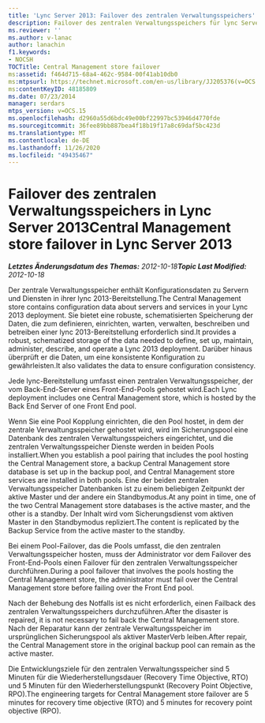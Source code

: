 ```yaml
---
title: 'Lync Server 2013: Failover des zentralen Verwaltungsspeichers'
description: Failover des zentralen Verwaltungsspeichers für lync Server 2013
ms.reviewer: ''
ms.author: v-lanac
author: lanachin
f1.keywords:
- NOCSH
TOCTitle: Central Management store failover
ms:assetid: f464d715-68a4-462c-9584-00f41ab10db0
ms:mtpsurl: https://technet.microsoft.com/en-us/library/JJ205376(v=OCS.15)
ms:contentKeyID: 48185809
ms.date: 07/23/2014
manager: serdars
mtps_version: v=OCS.15
ms.openlocfilehash: d2960a55d6bdc49e00bf22997bc53946d4770fde
ms.sourcegitcommit: 36fee89bb887bea4f18b19f17a8c69daf5bc423d
ms.translationtype: MT
ms.contentlocale: de-DE
ms.lasthandoff: 11/26/2020
ms.locfileid: "49435467"
---
```

# <a name="central-management-store-failover-in-lync-server-2013"></a><span data-ttu-id="0759b-103">Failover des zentralen Verwaltungsspeichers in Lync Server 2013</span><span class="sxs-lookup"><span data-stu-id="0759b-103">Central Management store failover in Lync Server 2013</span></span>

<div data-xmlns="http://www.w3.org/1999/xhtml">

<div class="topic" data-xmlns="http://www.w3.org/1999/xhtml" data-msxsl="urn:schemas-microsoft-com:xslt" data-cs="https://msdn.microsoft.com/">

<div data-asp="https://msdn2.microsoft.com/asp">



</div>

<div id="mainSection">

<div id="mainBody"><span data-ttu-id="0759b-104">

<span> </span></span><span class="sxs-lookup"><span data-stu-id="0759b-104">

<span> </span></span></span>

<span data-ttu-id="0759b-105">_**Letztes Änderungsdatum des Themas:** 2012-10-18_</span><span class="sxs-lookup"><span data-stu-id="0759b-105">_**Topic Last Modified:** 2012-10-18_</span></span>

<span data-ttu-id="0759b-106">Der zentrale Verwaltungsspeicher enthält Konfigurationsdaten zu Servern und Diensten in ihrer lync 2013-Bereitstellung.</span><span class="sxs-lookup"><span data-stu-id="0759b-106">The Central Management store contains configuration data about servers and services in your Lync 2013 deployment.</span></span> <span data-ttu-id="0759b-107">Sie bietet eine robuste, schematisierten Speicherung der Daten, die zum definieren, einrichten, warten, verwalten, beschreiben und betreiben einer lync 2013-Bereitstellung erforderlich sind.</span><span class="sxs-lookup"><span data-stu-id="0759b-107">It provides a robust, schematized storage of the data needed to define, set up, maintain, administer, describe, and operate a Lync 2013 deployment.</span></span> <span data-ttu-id="0759b-108">Darüber hinaus überprüft er die Daten, um eine konsistente Konfiguration zu gewährleisten.</span><span class="sxs-lookup"><span data-stu-id="0759b-108">It also validates the data to ensure configuration consistency.</span></span>

<span data-ttu-id="0759b-109">Jede lync-Bereitstellung umfasst einen zentralen Verwaltungsspeicher, der vom Back-End-Server eines Front-End-Pools gehostet wird.</span><span class="sxs-lookup"><span data-stu-id="0759b-109">Each Lync deployment includes one Central Management store, which is hosted by the Back End Server of one Front End pool.</span></span>

<span data-ttu-id="0759b-110">Wenn Sie eine Pool Kopplung einrichten, die den Pool hostet, in dem der zentrale Verwaltungsspeicher gehostet wird, wird im Sicherungspool eine Datenbank des zentralen Verwaltungsspeichers eingerichtet, und die zentralen Verwaltungsspeicher Dienste werden in beiden Pools installiert.</span><span class="sxs-lookup"><span data-stu-id="0759b-110">When you establish a pool pairing that includes the pool hosting the Central Management store, a backup Central Management store database is set up in the backup pool, and Central Management store services are installed in both pools.</span></span> <span data-ttu-id="0759b-111">Eine der beiden zentralen Verwaltungsspeicher Datenbanken ist zu einem beliebigen Zeitpunkt der aktive Master und der andere ein Standbymodus.</span><span class="sxs-lookup"><span data-stu-id="0759b-111">At any point in time, one of the two Central Management store databases is the active master, and the other is a standby.</span></span> <span data-ttu-id="0759b-112">Der Inhalt wird vom Sicherungsdienst vom aktiven Master in den Standbymodus repliziert.</span><span class="sxs-lookup"><span data-stu-id="0759b-112">The content is replicated by the Backup Service from the active master to the standby.</span></span>

<span data-ttu-id="0759b-113">Bei einem Pool-Failover, das die Pools umfasst, die den zentralen Verwaltungsspeicher hosten, muss der Administrator vor dem Failover des Front-End-Pools einen Failover für den zentralen Verwaltungsspeicher durchführen.</span><span class="sxs-lookup"><span data-stu-id="0759b-113">During a pool failover that involves the pools hosting the Central Management store, the administrator must fail over the Central Management store before failing over the Front End pool.</span></span>

<span data-ttu-id="0759b-114">Nach der Behebung des Notfalls ist es nicht erforderlich, einen Failback des zentralen Verwaltungsspeichers durchzuführen.</span><span class="sxs-lookup"><span data-stu-id="0759b-114">After the disaster is repaired, it is not necessary to fail back the Central Management store.</span></span> <span data-ttu-id="0759b-115">Nach der Reparatur kann der zentrale Verwaltungsspeicher im ursprünglichen Sicherungspool als aktiver MasterVerb leiben.</span><span class="sxs-lookup"><span data-stu-id="0759b-115">After repair, the Central Management store in the original backup pool can remain as the active master.</span></span>

<span data-ttu-id="0759b-116">Die Entwicklungsziele für den zentralen Verwaltungsspeicher sind 5 Minuten für die Wiederherstellungsdauer (Recovery Time Objective, RTO) und 5 Minuten für den Wiederherstellungspunkt (Recovery Point Objective, RPO).</span><span class="sxs-lookup"><span data-stu-id="0759b-116">The engineering targets for Central Management store failover are 5 minutes for recovery time objective (RTO) and 5 minutes for recovery point objective (RPO).</span></span>

<span data-ttu-id="0759b-117"></div>

<span> </span>

</div>

</div>

</span><span class="sxs-lookup"><span data-stu-id="0759b-117"></div>

<span> </span>

</div>

</div>

</span></span></div>

